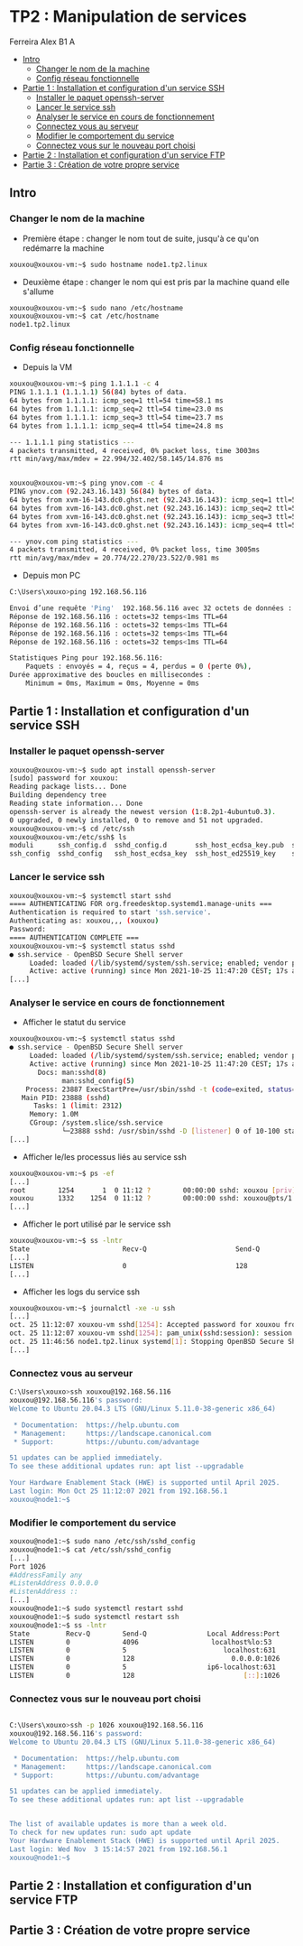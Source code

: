 # TP2 : Manipulation de services

Ferreira Alex B1 A

- [Intro](#Intro)  
    - [Changer le nom de la machine](#pr1)   
    - [Config réseau fonctionnelle](#pr2)  
- [Partie 1 : Installation et configuration d'un service SSH](#p1) 
    - [Installer le paquet openssh-server](#p11)
    - [Lancer le service ssh](#p12)
    - [Analyser le service en cours de fonctionnement](#p13)
    - [Connectez vous au serveur](#p14)
    - [Modifier le comportement du service](#p15)
    - [Connectez vous sur le nouveau port choisi](#p16)
- [Partie 2 : Installation et configuration d'un service FTP](#p2)  
- [Partie 3 : Création de votre propre service](#p3)  


## Intro

### Changer le nom de la machine <a name="pr1"></a>

- Première étape : changer le nom tout de suite, jusqu'à ce qu'on redémarre la machine

```bash
xouxou@xouxou-vm:~$ sudo hostname node1.tp2.linux
```
- Deuxième étape : changer le nom qui est pris par la machine quand elle s'allume
```bash
xouxou@xouxou-vm:~$ sudo nano /etc/hostname
xouxou@xouxou-vm:~$ cat /etc/hostname
node1.tp2.linux
```

###  Config réseau fonctionnelle <a name="pr2"></a>

- Depuis la VM
```bash
xouxou@xouxou-vm:~$ ping 1.1.1.1 -c 4
PING 1.1.1.1 (1.1.1.1) 56(84) bytes of data.
64 bytes from 1.1.1.1: icmp_seq=1 ttl=54 time=58.1 ms
64 bytes from 1.1.1.1: icmp_seq=2 ttl=54 time=23.0 ms
64 bytes from 1.1.1.1: icmp_seq=3 ttl=54 time=23.7 ms
64 bytes from 1.1.1.1: icmp_seq=4 ttl=54 time=24.8 ms

--- 1.1.1.1 ping statistics ---
4 packets transmitted, 4 received, 0% packet loss, time 3003ms
rtt min/avg/max/mdev = 22.994/32.402/58.145/14.876 ms


xouxou@xouxou-vm:~$ ping ynov.com -c 4
PING ynov.com (92.243.16.143) 56(84) bytes of data.
64 bytes from xvm-16-143.dc0.ghst.net (92.243.16.143): icmp_seq=1 ttl=50 time=22.3 ms
64 bytes from xvm-16-143.dc0.ghst.net (92.243.16.143): icmp_seq=2 ttl=50 time=20.8 ms
64 bytes from xvm-16-143.dc0.ghst.net (92.243.16.143): icmp_seq=3 ttl=50 time=23.5 ms
64 bytes from xvm-16-143.dc0.ghst.net (92.243.16.143): icmp_seq=4 ttl=50 time=22.5 ms

--- ynov.com ping statistics ---
4 packets transmitted, 4 received, 0% packet loss, time 3005ms
rtt min/avg/max/mdev = 20.774/22.270/23.522/0.981 ms
```
- Depuis mon PC
```bash
C:\Users\xouxo>ping 192.168.56.116

Envoi d’une requête 'Ping'  192.168.56.116 avec 32 octets de données :
Réponse de 192.168.56.116 : octets=32 temps<1ms TTL=64
Réponse de 192.168.56.116 : octets=32 temps<1ms TTL=64
Réponse de 192.168.56.116 : octets=32 temps<1ms TTL=64
Réponse de 192.168.56.116 : octets=32 temps<1ms TTL=64

Statistiques Ping pour 192.168.56.116:
    Paquets : envoyés = 4, reçus = 4, perdus = 0 (perte 0%),
Durée approximative des boucles en millisecondes :
    Minimum = 0ms, Maximum = 0ms, Moyenne = 0ms
```


## Partie 1 : Installation et configuration d'un service SSH <a name="p1"></a>

### Installer le paquet openssh-server <a name="p11"></a>

```bash
xouxou@xouxou-vm:~$ sudo apt install openssh-server
[sudo] password for xouxou:
Reading package lists... Done
Building dependency tree
Reading state information... Done
openssh-server is already the newest version (1:8.2p1-4ubuntu0.3).
0 upgraded, 0 newly installed, 0 to remove and 51 not upgraded.
xouxou@xouxou-vm:~$ cd /etc/ssh
xouxou@xouxou-vm:/etc/ssh$ ls
moduli      ssh_config.d  sshd_config.d       ssh_host_ecdsa_key.pub  ssh_host_ed25519_key.pub  ssh_host_rsa_key.pub
ssh_config  sshd_config   ssh_host_ecdsa_key  ssh_host_ed25519_key    ssh_host_rsa_key
```
### Lancer le service ssh <a name="p12"></a>

```bash
xouxou@xouxou-vm:~$ systemctl start sshd
==== AUTHENTICATING FOR org.freedesktop.systemd1.manage-units ===
Authentication is required to start 'ssh.service'.
Authenticating as: xouxou,,, (xouxou)
Password:
==== AUTHENTICATION COMPLETE ===
xouxou@xouxou-vm:~$ systemctl status sshd
● ssh.service - OpenBSD Secure Shell server
     Loaded: loaded (/lib/systemd/system/ssh.service; enabled; vendor preset: enabled)
     Active: active (running) since Mon 2021-10-25 11:47:20 CEST; 17s ago
[...]
```
### Analyser le service en cours de fonctionnement <a name="p13"></a>

- Afficher le statut du service
```bash
xouxou@xouxou-vm:~$ systemctl status sshd
● ssh.service - OpenBSD Secure Shell server
     Loaded: loaded (/lib/systemd/system/ssh.service; enabled; vendor preset: enabled)
     Active: active (running) since Mon 2021-10-25 11:47:20 CEST; 17s ago
       Docs: man:sshd(8)
             man:sshd_config(5)
    Process: 23887 ExecStartPre=/usr/sbin/sshd -t (code=exited, status=0/SUCCESS)
   Main PID: 23888 (sshd)
      Tasks: 1 (limit: 2312)
     Memory: 1.0M
     CGroup: /system.slice/ssh.service
             └─23888 sshd: /usr/sbin/sshd -D [listener] 0 of 10-100 startups
[...]
```
- Afficher le/les processus liés au service ssh
```bash
xouxou@xouxou-vm:~$ ps -ef
[...]
root        1254       1  0 11:12 ?        00:00:00 sshd: xouxou [priv]
xouxou      1332    1254  0 11:12 ?        00:00:00 sshd: xouxou@pts/1
[...]
```
- Afficher le port utilisé par le service ssh
```bash
xouxou@xouxou-vm:~$ ss -lntr
State                       Recv-Q                      Send-Q                                            Local Address:Port                                             Peer Address:Port                      Process
[...]
LISTEN                      0                           128                                                     0.0.0.0:22                                                    0.0.0.0:*
[...]
```
- Afficher les logs du service ssh
```bash
xouxou@xouxou-vm:~$ journalctl -xe -u ssh 
[...]
oct. 25 11:12:07 xouxou-vm sshd[1254]: Accepted password for xouxou from 192.168.56.1 port 55447 ssh2
oct. 25 11:12:07 xouxou-vm sshd[1254]: pam_unix(sshd:session): session opened for user xouxou by (uid=0)
oct. 25 11:46:56 node1.tp2.linux systemd[1]: Stopping OpenBSD Secure Shell server...
[...]
```

### Connectez vous au serveur <a name="p14"></a>

```bash
C:\Users\xouxo>ssh xouxou@192.168.56.116
xouxou@192.168.56.116's password:
Welcome to Ubuntu 20.04.3 LTS (GNU/Linux 5.11.0-38-generic x86_64)

 * Documentation:  https://help.ubuntu.com
 * Management:     https://landscape.canonical.com
 * Support:        https://ubuntu.com/advantage

51 updates can be applied immediately.
To see these additional updates run: apt list --upgradable

Your Hardware Enablement Stack (HWE) is supported until April 2025.
Last login: Mon Oct 25 11:12:07 2021 from 192.168.56.1
xouxou@node1:~$
```

### Modifier le comportement du service <a name="p15"></a>

```bash
xouxou@node1:~$ sudo nano /etc/ssh/sshd_config
xouxou@node1:~$ cat /etc/ssh/sshd_config
[...]
Port 1026
#AddressFamily any
#ListenAddress 0.0.0.0
#ListenAddress ::
[...]
xouxou@node1:~$ sudo systemctl restart sshd
xouxou@node1:~$ sudo systemctl restart ssh
xouxou@node1:~$ ss -lntr
State         Recv-Q        Send-Q               Local Address:Port               Peer Address:Port       Process
LISTEN        0             4096                  localhost%lo:53                      0.0.0.0:*
LISTEN        0             5                        localhost:631                     0.0.0.0:*
LISTEN        0             128                        0.0.0.0:1026                    0.0.0.0:*
LISTEN        0             5                    ip6-localhost:631                        [::]:*
LISTEN        0             128                           [::]:1026                       [::]:*
```

### Connectez vous sur le nouveau port choisi

```bash

C:\Users\xouxo>ssh -p 1026 xouxou@192.168.56.116
xouxou@192.168.56.116's password:
Welcome to Ubuntu 20.04.3 LTS (GNU/Linux 5.11.0-38-generic x86_64)

 * Documentation:  https://help.ubuntu.com
 * Management:     https://landscape.canonical.com
 * Support:        https://ubuntu.com/advantage

51 updates can be applied immediately.
To see these additional updates run: apt list --upgradable


The list of available updates is more than a week old.
To check for new updates run: sudo apt update
Your Hardware Enablement Stack (HWE) is supported until April 2025.
Last login: Wed Nov  3 15:14:57 2021 from 192.168.56.1
xouxou@node1:~$
```


## Partie 2 : Installation et configuration d'un service FTP <a name="p2"></a>



## Partie 3 : Création de votre propre service <a name="p3"></a>